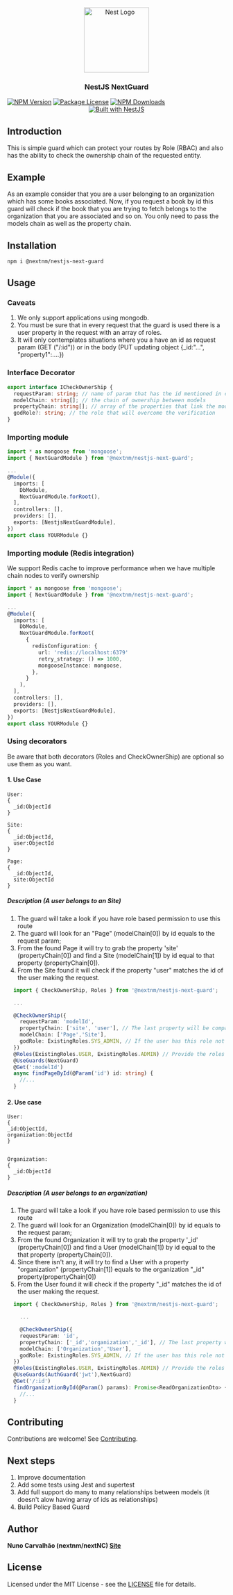 <h1 align="center"></h1>

<div align="center">
  <a href="http://nestjs.com/" target="_blank">
    <img src="https://nestjs.com/img/logo_text.svg" width="150" alt="Nest Logo" />
  </a>
</div>

<h3 align="center">NestJS NextGuard</h3>
<a href="https://www.npmjs.com/package/@nextnm/nestjs-next-guard"><img src="https://img.shields.io/npm/v/@nextnm/nestjs-next-guard.svg" alt="NPM Version" /></a>
<a href="https://www.npmjs.com/@nextnm/nestjs-next-guard"><img src="https://img.shields.io/npm/l/@nextnm/nestjs-next-guard.svg" alt="Package License" /></a>
<a href="https://www.npmjs.com/@nextnm/nestjs-next-guard"><img src="https://img.shields.io/npm/dm/@nextnm/nestjs-next-guard.svg" alt="NPM Downloads" /></a>

<div align="center">
  <a href="https://nestjs.com" target="_blank">
    <img src="https://img.shields.io/badge/built%20with-NestJs-red.svg" alt="Built with NestJS">
  </a>
</div>

## Introduction

This is simple guard which can protect your routes by Role (RBAC) and also has the ability to check the ownership chain of the requested entity.

## Example

As an example consider that you are a user belonging to an organization which has some books associated. Now, if you request a book by id this guard will check if the book that you are trying to fetch belongs to the organization that you are associated and so on. You only need to pass the models chain as well as the property chain.

## Installation

<!-- 1. npm i @nextnm/nestjs-next-guard -->

```bash
npm i @nextnm/nestjs-next-guard
```

## Usage

### Caveats
1. We only support applications using mongodb.
2. You must be sure that in every request that the guard is used there is a user property in the request with an array of roles.
3. It will only contemplates situations where you a have an id as request param (GET ("/:id")) or in the body (PUT updating object {\_id:"...", "property1":....})

### Interface Decorator

```typescript
export interface ICheckOwnerShip {
  requestParam: string; // name of param that has the id mentioned in caveat 3
  modelChain: string[]; // the chain of ownership between models
  propertyChain: string[]; // array of the properties that link the models
  godRole?: string; // the role that will overcome the verification
}
```

### Importing module

```typescript
import * as mongoose from 'mongoose';
import { NextGuardModule } from '@nextnm/nestjs-next-guard';

...
@Module({
  imports: [
    DbModule,
    NextGuardModule.forRoot(),
  ],
  controllers: [],
  providers: [],
  exports: [NestjsNextGuardModule],
})
export class YOURModule {}
```
### Importing module (Redis integration)
We support Redis cache to improve performance when we have multiple chain nodes to verify ownership

```typescript
import * as mongoose from 'mongoose';
import { NextGuardModule } from '@nextnm/nestjs-next-guard';

...
@Module({
  imports: [
    DbModule,
    NextGuardModule.forRoot(
      {
        redisConfiguration: {
          url: 'redis://localhost:6379'
          retry_strategy: () => 1000,
          mongooseInstance: mongoose,
        },
      }
    ),
  ],
  controllers: [],
  providers: [],
  exports: [NestjsNextGuardModule],
})
export class YOURModule {}
```


### Using decorators

Be aware that both decorators (Roles and CheckOwnerShip) are optional so use them as you want.

#### 1. Use Case

```
User:
{
  _id:ObjectId
}

Site:
{
  _id:ObjectId,
  user:ObjectId
}

Page:
{
  _id:ObjectId,
  site:ObjectId
}
```
##### Description (A user belongs to an Site)
1. The guard will take a look if you have role based permission to use this route
2. The guard will look for an "Page" (modelChain[0]) by id equals to the request param;
3. From the found Page it will try to grab the property 'site' (propertyChain[0]) and find a Site (modelChain[1]) by id equal to that property (propertyChain[0]).
4. From the Site found it will check if the property "user" matches the id of the user making the request.
```typescript
  import { CheckOwnerShip, Roles } from '@nextnm/nestjs-next-guard';

  ...

  @CheckOwnerShip({
    requestParam: 'modelId',
    propertyChain: ['site', 'user'], // The last property will be compared with the Id of the user making the request
    modelChain: ['Page','Site'],
    godRole: ExistingRoles.SYS_ADMIN, // If the user has this role not check will be done by the guard
  })
  @Roles(ExistingRoles.USER, ExistingRoles.ADMIN) // Provide the roles that you allow to execute this method,example: 'USER', 'ADMIN'
  @UseGuards(NextGuard)
  @Get(':modelId')
  async findPageById(@Param('id') id: string) {
    //...
  }
```

#### 2. Use case

```
User:
{
_id:ObjectId,
organization:ObjectId
}


Organization:
{
  _id:ObjectId
}
```

##### Description (A user belongs to an organization)
1. The guard will take a look if you have role based permission to use this route
2. The guard will look for an Organization (modelChain[0]) by id equals to the request param;
3. From the found Organization it will try to grab the property '_id' (propertyChain[0]) and find a User (modelChain[1]) by id equal to the that property (propertyChain[0]).
4. Since there isn't any, it will try to find a User with a property "organization" (propertyChain[1]) equals to the organization "_id" property(propertyChain[0])
5. From the User found it will check if the property "_id" matches the id of the user making the request.
```typescript
  import { CheckOwnerShip, Roles } from '@nextnm/nestjs-next-guard';

    ...

    @CheckOwnerShip({
    requestParam: 'id',
    propertyChain: ['_id','organization','_id'], // The last property will be compared with the Id of the user making the request
    modelChain: ['Organization','User'],
    godRole: ExistingRoles.SYS_ADMIN, // If the user has this role not check will be done by the guard
  })
  @Roles(ExistingRoles.USER, ExistingRoles.ADMIN) // Provide the roles that you allow to execute this method,example: 'USER', 'ADMIN'
  @UseGuards(AuthGuard('jwt'),NextGuard)
  @Get('/:id')
  findOrganizationById(@Param() params): Promise<ReadOrganizationDto> {
    //...
  }
```

<!-- ## Change Log

See [Changelog](CHANGELOG.md) for more information. -->

<!-- ## Change Log

See [Changelog](CHANGELOG.md) for more information. -->

## Contributing

Contributions are welcome! See [Contributing](CONTRIBUTING.md).

## Next steps

1. Improve documentation
2. Add some tests using Jest and supertest
3. Add full support do many to many relationships between models (it doesn't alow having array of ids as relationships)
4. Build Policy Based Guard

<!-- See [Contributing](CONTRIBUTING.md). -->

## Author

**Nuno Carvalhão (nextnm/nextNC) [Site](https://nunocarvalhao.com)**

## License

Licensed under the MIT License - see the [LICENSE](LICENSE) file for details.
